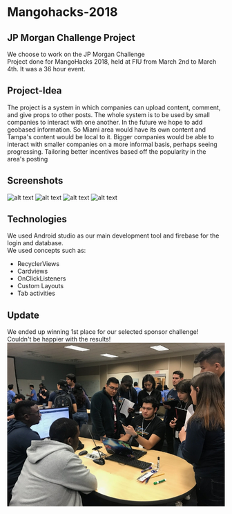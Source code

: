 # Mangohacks-2018 
## JP Morgan Challenge Project
We choose to work on the JP Morgan Challenge<br>
Project done for MangoHacks 2018, held at FIU from March 2nd to March 4th. It was a 36 hour event.
## Project-Idea
The project is a system in which companies can upload content, comment, and give props to other posts. The whole system is to be used by small companies to interact with one another. In the future we hope to add geobased information. So Miami area would have its own content and Tampa's content would be local to it. Bigger companies would be able to interact with smaller companies on a more informal basis, perhaps seeing progressing. Tailoring better incentives based off the popularity in the area's posting 
## Screenshots
![alt text](https://github.com/emeruvia/Mangohacks-2018/blob/master/login-page.png)
![alt text](https://github.com/emeruvia/Mangohacks-2018/blob/master/signup-page.png)
![alt text](https://github.com/emeruvia/Mangohacks-2018/blob/master/main-page.png)
![alt text](https://github.com/emeruvia/Mangohacks-2018/blob/master/categories-page.png)
## Technologies
We used Android studio as our main development tool and firebase for the login and database.<br/>
We used concepts such as:<br/>
* RecyclerViews
* Cardviews
* OnClickListeners
* Custom Layouts
* Tab activities
## Update
We ended up winning 1st place for our selected sponsor challenge! <br/>
Couldn't be happier with the results!
![alt text](https://github.com/emeruvia/Mangohacks-2018/blob/master/demo%20presentation.png)

